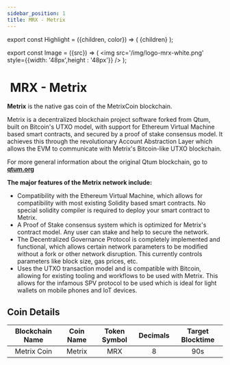 ```yaml
---
sidebar_position: 1
title: MRX - Metrix
---
```


export const Highlight = ({children, color}) => (
<span
style={{color}}>
{children}
</span>
);

export const Image = ({src}) => (
<img src='/img/logo-mrx-white.png' style={{width: '48px',height : '48px'}} />
);

# <Image  /> MRX - Metrix

<Highlight color="#bf96c6">**Metrix**</Highlight> is the native gas coin of the MetrixCoin blockchain.

Metrix is a decentralized blockchain project software forked from Qtum, built on Bitcoin's UTXO model, with support for Ethereum Virtual Machine based smart contracts, and secured by a proof of stake consensus model. It achieves this through the revolutionary Account Abstraction Layer which allows the EVM to communicate with Metrix's Bitcoin-like UTXO blockchain.

For more general information about the original Qtum blockchain, go to [**qtum.org**](https://qtum.org)

**The major features of the Metrix network include:**

- Compatibility with the Ethereum Virtual Machine, which allows for compatibility with most existing Solidity based smart contracts. No special solidity compiler is required to deploy your smart contract to Metrix.
- A Proof of Stake consensus system which is optimized for Metrix's contract model. Any user can stake and help to secure the network.
- The Decentralized Governance Protocol is completely implemented and functional, which allows certain network parameters to be modified without a fork or other network disruption. This currently controls parameters like block size, gas prices, etc.
- Uses the UTXO transaction model and is compatible with Bitcoin, allowing for existing tooling and workflows to be used with Metrix. This allows for the infamous SPV protocol to be used which is ideal for light wallets on mobile phones and IoT devices.

## Coin Details

| Blockchain Name | Coin Name | Token Symbol | Decimals | Target Blocktime |
| :-------------: | :-------: | :----------: | :------: | :--------------: |
|   Metrix Coin   |  Metrix   |     MRX      |    8     |       90s        |
